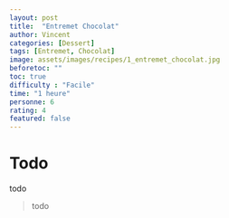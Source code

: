 ```yaml
---
layout: post
title:  "Entremet Chocolat"
author: Vincent
categories: [Dessert]
tags: [Entremet, Chocolat]
image: assets/images/recipes/1_entremet_chocolat.jpg
beforetoc: ""
toc: true
difficulty : "Facile"
time: "1 heure"
personne: 6
rating: 4
featured: false
---
```


# Todo

todo

> todo